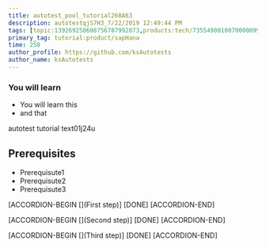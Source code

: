 ```yaml
---
title: autotest_pool_tutorial268A63
description: autotestqjS7H3_7/22/2019 12:49:44 PM
tags: [topic:139269250608756787992873,products:tech/73554900100700000996,tutorial:experience/advanced]
primary_tag: tutorial:product/sapHana
time: 258
author_profile: https://github.com/ksAutotests
author_name: ksAutotests
---
```

### You will learn
- You will learn this
- and that

autotest tutorial text01j24u

## Prerequisites
- Prerequisute1
- Prerequisute2
- Prerequisute3

[ACCORDION-BEGIN [](First step)]
[DONE]
[ACCORDION-END]

[ACCORDION-BEGIN [](Second step)]
[DONE]
[ACCORDION-END]

[ACCORDION-BEGIN [](Third step)]
[DONE]
[ACCORDION-END]

